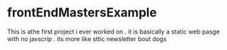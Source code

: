 # frontEndMastersExample
This is athe first project i ever worked on . it is basically a static web pasge with no javscrip . its more like  sttic newsletter bout dogs 
